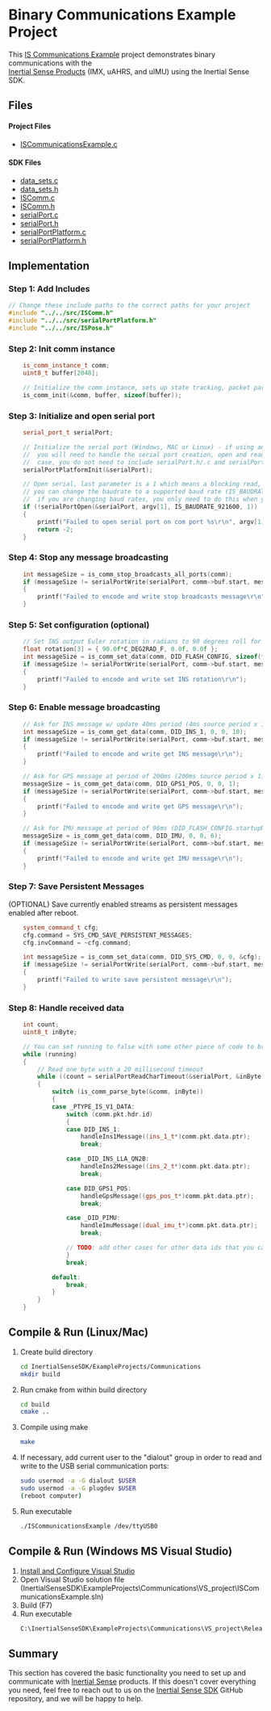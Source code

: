 # Binary Communications Example Project

This [IS Communications Example](https://github.com/inertialsense/InertialSenseSDK/tree/release/ExampleProjects/Communications) project demonstrates binary communications with the<br>
<a href="https://inertialsense.com/products">Inertial Sense Products</a> (IMX, uAHRS, and uIMU) using the Inertial Sense SDK.

## Files

#### Project Files

* [ISCommunicationsExample.c](https://github.com/inertialsense/InertialSenseSDK/tree/release/ExampleProjects/Communications/ISCommunicationsExample.c)

#### SDK Files

* [data_sets.c](https://github.com/inertialsense/InertialSenseSDK/tree/master/src/data_sets.c)
* [data_sets.h](https://github.com/inertialsense/InertialSenseSDK/tree/master/src/data_sets.h)
* [ISComm.c](https://github.com/inertialsense/InertialSenseSDK/tree/master/src/ISComm.c)
* [ISComm.h](https://github.com/inertialsense/InertialSenseSDK/tree/master/src/ISComm.h)
* [serialPort.c](https://github.com/inertialsense/InertialSenseSDK/tree/master/src/serialPort.c)
* [serialPort.h](https://github.com/inertialsense/InertialSenseSDK/tree/master/src/serialPort.h)
* [serialPortPlatform.c](https://github.com/inertialsense/InertialSenseSDK/tree/master/src/serialPortPlatform.c)
* [serialPortPlatform.h](https://github.com/inertialsense/InertialSenseSDK/tree/master/src/serialPortPlatform.h)


## Implementation

### Step 1: Add Includes

```C++
// Change these include paths to the correct paths for your project
#include "../../src/ISComm.h"
#include "../../src/serialPortPlatform.h"
#include "../../src/ISPose.h"
```

### Step 2: Init comm instance

```C++
	is_comm_instance_t comm;
	uint8_t buffer[2048];

	// Initialize the comm instance, sets up state tracking, packet parsing, etc.
	is_comm_init(&comm, buffer, sizeof(buffer));
```

### Step 3: Initialize and open serial port

```C++
	serial_port_t serialPort;

	// Initialize the serial port (Windows, MAC or Linux) - if using an embedded system like Arduino,
	//  you will need to handle the serial port creation, open and reads yourself. In this
	//  case, you do not need to include serialPort.h/.c and serialPortPlatform.h/.c in your project.
	serialPortPlatformInit(&serialPort);

	// Open serial, last parameter is a 1 which means a blocking read, you can set as 0 for non-blocking
	// you can change the baudrate to a supported baud rate (IS_BAUDRATE_*), make sure to reboot the IMX
	//  if you are changing baud rates, you only need to do this when you are changing baud rates.
	if (!serialPortOpen(&serialPort, argv[1], IS_BAUDRATE_921600, 1))
	{
		printf("Failed to open serial port on com port %s\r\n", argv[1]);
		return -2;
	}
```

### Step 4: Stop any message broadcasting

```c++
	int messageSize = is_comm_stop_broadcasts_all_ports(comm);
	if (messageSize != serialPortWrite(serialPort, comm->buf.start, messageSize))
	{
		printf("Failed to encode and write stop broadcasts message\r\n");
	}
```

### Step 5: Set configuration (optional)

```C++
	// Set INS output Euler rotation in radians to 90 degrees roll for mounting
	float rotation[3] = { 90.0f*C_DEG2RAD_F, 0.0f, 0.0f };
	int messageSize = is_comm_set_data(comm, DID_FLASH_CONFIG, sizeof(float) * 3, offsetof(nvm_flash_cfg_t, insRotation), rotation);
	if (messageSize != serialPortWrite(serialPort, comm->buf.start, messageSize))
	{
		printf("Failed to encode and write set INS rotation\r\n");
	}
```

### Step 6: Enable message broadcasting

```C++
	// Ask for INS message w/ update 40ms period (4ms source period x 10).  Set data rate to zero to disable broadcast and pull a single packet.
	int messageSize = is_comm_get_data(comm, DID_INS_1, 0, 0, 10);
	if (messageSize != serialPortWrite(serialPort, comm->buf.start, messageSize))
	{
		printf("Failed to encode and write get INS message\r\n");
	}

	// Ask for GPS message at period of 200ms (200ms source period x 1).  Offset and size can be left at 0 unless you want to just pull a specific field from a data set.
	messageSize = is_comm_get_data(comm, DID_GPS1_POS, 0, 0, 1);
	if (messageSize != serialPortWrite(serialPort, comm->buf.start, messageSize))
	{
		printf("Failed to encode and write get GPS message\r\n");
	}

	// Ask for IMU message at period of 96ms (DID_FLASH_CONFIG.startupNavDtMs (16ms default) source period x 6).  This could be as high as 1000 times a second (period multiple of 1)
	messageSize = is_comm_get_data(comm, DID_IMU, 0, 0, 6);
	if (messageSize != serialPortWrite(serialPort, comm->buf.start, messageSize))
	{
		printf("Failed to encode and write get IMU message\r\n");
	}
```

### Step 7: Save Persistent Messages

(OPTIONAL) Save currently enabled streams as persistent messages enabled after reboot.

```c++
   	system_command_t cfg;
	cfg.command = SYS_CMD_SAVE_PERSISTENT_MESSAGES;
	cfg.invCommand = ~cfg.command;

	int messageSize = is_comm_set_data(comm, DID_SYS_CMD, 0, 0, &cfg);
	if (messageSize != serialPortWrite(serialPort, comm->buf.start, messageSize))
	{
		printf("Failed to write save persistent message\r\n");
	}
```

### Step 8: Handle received data

```C++
	int count;
	uint8_t inByte;

	// You can set running to false with some other piece of code to break out of the loop and end the program
	while (running)
	{
		// Read one byte with a 20 millisecond timeout
		while ((count = serialPortReadCharTimeout(&serialPort, &inByte, 20)) > 0)
		{
			switch (is_comm_parse_byte(&comm, inByte))
			{
			case _PTYPE_IS_V1_DATA:
				switch (comm.pkt.hdr.id)
				{
				case DID_INS_1:
					handleIns1Message((ins_1_t*)comm.pkt.data.ptr);
					break;

				case _DID_INS_LLA_QN2B:
					handleIns2Message((ins_2_t*)comm.pkt.data.ptr);
					break;

				case DID_GPS1_POS:
					handleGpsMessage((gps_pos_t*)comm.pkt.data.ptr);
					break;

				case _DID_PIMU:
					handleImuMessage((dual_imu_t*)comm.pkt.data.ptr);
					break;

				// TODO: add other cases for other data ids that you care about
				}
				break;

			default:
				break;
			}
		}
	}
```

## Compile & Run (Linux/Mac)

1. Create build directory
   ``` bash
   cd InertialSenseSDK/ExampleProjects/Communications
   mkdir build
   ```
2. Run cmake from within build directory
   ``` bash
   cd build
   cmake ..
   ```
3. Compile using make
   ``` bash
   make
   ```
4. If necessary, add current user to the "dialout" group in order to read and write to the USB serial communication ports:
   ```bash
   sudo usermod -a -G dialout $USER
   sudo usermod -a -G plugdev $USER
   (reboot computer)
   ```
5. Run executable
   ``` bash
   ./ISCommunicationsExample /dev/ttyUSB0
   ```
## Compile & Run (Windows MS Visual Studio)

1. [Install and Configure Visual Studio](../../software/SDK/#installing-and-configuring-visual-studio)
2. Open Visual Studio solution file (InertialSenseSDK\ExampleProjects\Communications\VS_project\ISCommunicationsExample.sln)
3. Build (F7)
4. Run executable
   ``` bash
   C:\InertialSenseSDK\ExampleProjects\Communications\VS_project\Release\ISCommunicationsExample.exe COM3
   ```

## Summary

This section has covered  the basic functionality you need to set up and communicate with <a href="https://inertialsense.com">Inertial Sense</a> products.  If this doesn't cover everything you need, feel free to reach out to us on the <a href="https://github.com/inertialsense/InertialSenseSDK">Inertial Sense SDK</a> GitHub repository, and we will be happy to help.
